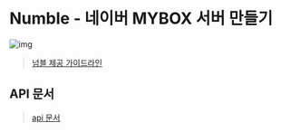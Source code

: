 # Numble - 네이버 MYBOX 서버 만들기
![img](https://thoughtful-arch-8c2.notion.site/image/https%3A%2F%2Fs3-us-west-2.amazonaws.com%2Fsecure.notion-static.com%2F90ccaff4-12bd-44cc-ace9-e6598694aa89%2FMY_BOX_%25EC%2599%2580%25EC%259D%25B4%25EC%2596%25B4%25ED%2594%2584%25EB%25A0%2588%25EC%259E%2584.png?id=6bb500e4-1c67-4f9c-a2ab-41721ecb885c&table=block&spaceId=92e8df48-1db4-477f-94d0-30e58dba8acd&width=2000&userId=&cache=v2)
> [넘블 제공 가이드라인](https://thoughtful-arch-8c2.notion.site/MYBOX-b00ce9f0e73a4f368a6c23075816b863)

## API 문서 
> [api 문서](http://ec2-43-201-189-36.ap-northeast-2.compute.amazonaws.com:8080/index.h공tml)